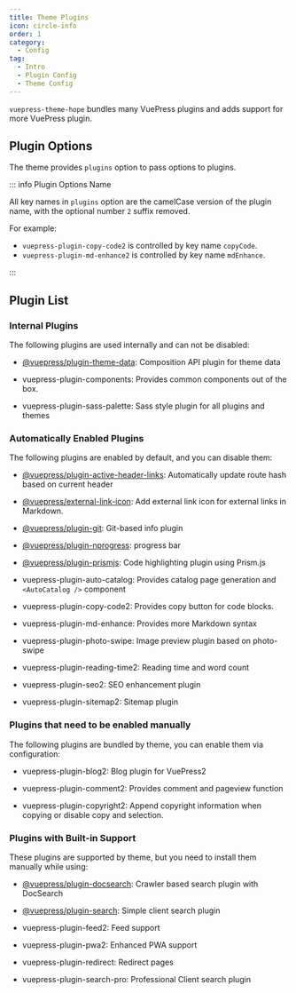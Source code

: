 ```yaml
---
title: Theme Plugins
icon: circle-info
order: 1
category:
  - Config
tag:
  - Intro
  - Plugin Config
  - Theme Config
---
```


`vuepress-theme-hope` bundles many VuePress plugins and adds support for more VuePress plugin.

<!-- more -->

## Plugin Options

The theme provides `plugins` option to pass options to plugins.

::: info Plugin Options Name

All key names in `plugins` option are the camelCase version of the plugin name, with the optional number `2` suffix removed.

For example:

- `vuepress-plugin-copy-code2` is controlled by key name `copyCode`.
- `vuepress-plugin-md-enhance2` is controlled by key name `mdEnhance`.

:::

## Plugin List

### Internal Plugins

The following plugins are used internally and can not be disabled:

- [@vuepress/plugin-theme-data][theme-data]: Composition API plugin for theme data

- <ProjectLink name="components">vuepress-plugin-components</ProjectLink>: Provides common components out of the box.

- <ProjectLink name="sass-palette">vuepress-plugin-sass-palette</ProjectLink>: Sass style plugin for all plugins and themes

### Automatically Enabled Plugins

The following plugins are enabled by default, and you can disable them:

- [@vuepress/plugin-active-header-links][active-header-links]: Automatically update route hash based on current header

- [@vuepress/external-link-icon][external-link-icon]: Add external link icon for external links in Markdown.

- [@vuepress/plugin-git][git]: Git-based info plugin

- [@vuepress/plugin-nprogress][nprogress]: progress bar

- [@vuepress/plugin-prismjs][prismjs]: Code highlighting plugin using Prism.js

- <ProjectLink name="auto-catalog">vuepress-plugin-auto-catalog</ProjectLink>: Provides catalog page generation and `<AutoCatalog />` component

- <ProjectLink name="copy-code2">vuepress-plugin-copy-code2</ProjectLink>: Provides copy button for code blocks.

- <ProjectLink name="md-enhance">vuepress-plugin-md-enhance</ProjectLink>: Provides more Markdown syntax

- <ProjectLink name="photo-swipe">vuepress-plugin-photo-swipe</ProjectLink>: Image preview plugin based on photo-swipe

- <ProjectLink name="reading-time2">vuepress-plugin-reading-time2</ProjectLink>: Reading time and word count

- <ProjectLink name="seo2">vuepress-plugin-seo2</ProjectLink>: SEO enhancement plugin

- <ProjectLink name="sitemap2">vuepress-plugin-sitemap2</ProjectLink>: Sitemap plugin

### Plugins that need to be enabled manually

The following plugins are bundled by theme, you can enable them via configuration:

- <ProjectLink name="blog2">vuepress-plugin-blog2</ProjectLink>: Blog plugin for VuePress2

- <ProjectLink name="comment2">vuepress-plugin-comment2</ProjectLink>: Provides comment and pageview function

- <ProjectLink name="copyright2">vuepress-plugin-copyright2</ProjectLink>: Append copyright information when copying or disable copy and selection.

### Plugins with Built-in Support

These plugins are supported by theme, but you need to install them manually while using:

- [@vuepress/plugin-docsearch][docsearch]: Crawler based search plugin with DocSearch

- [@vuepress/plugin-search][search]: Simple client search plugin

- <ProjectLink name="feed2">vuepress-plugin-feed2</ProjectLink>: Feed support

- <ProjectLink name="pwa2">vuepress-plugin-pwa2</ProjectLink>: Enhanced PWA support

- <ProjectLink name="redirect">vuepress-plugin-redirect</ProjectLink>: Redirect pages

- <ProjectLink name="search-pro">vuepress-plugin-search-pro</ProjectLink>: Professional Client search plugin

[active-header-links]: https://vuejs.press/reference/plugin/active-header-links.html
[docsearch]: https://vuejs.press/zh/reference/plugin/docsearch.html
[external-link-icon]: https://vuejs.press/reference/plugin/external-link-icon.html
[git]: https://vuejs.press/reference/plugin/git.html
[nprogress]: https://vuejs.press/reference/plugin/nprogress.html
[prismjs]: https://vuejs.press/reference/plugin/prismjs.html
[search]: https://vuejs.press/reference/plugin/search.html
[theme-data]: https://vuejs.press/reference/plugin/theme-data.html
